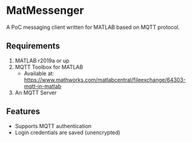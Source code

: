 # MatMessenger

A PoC messaging client written for MATLAB based on MQTT protocol.

## Requirements
1.  MATLAB r2019a or up
2.  MQTT Toolbox for MATLAB
    + Available at: https://www.mathworks.com/matlabcentral/fileexchange/64303-mqtt-in-matlab
3.  An MQTT Server

## Features
+ Supports MQTT authentication
+ Login credentials are saved (unencrypted)
